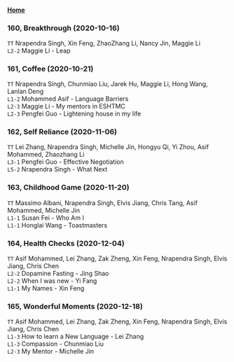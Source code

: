 #### [Home](https://eshtmc.github.io/)    

### 160, Breakthrough (2020-10-16)           
`TT`  Nrapendra Singh, Xin Feng, ZhaoZhang Li, Nancy Jin, Maggie Li       
`L2-2` Maggie Li - Leap   

### 161, Coffee (2020-10-21)     
`TT`  Nrapendra Singh, Chunmiao Liu, Jarek Hu, Maggie Li, Hong Wang, Lanlan Deng                   
`L1-2` Mohammed Asif - Language Barriers           
`L2-3` Maggie Li - My mentors in ESHTMC              
`L2-3` Pengfei Guo - Lightening house in my life           

### 162, Self Reliance (2020-11-06)              
`TT`  Lei Zhang, Nrapendra Singh, Michelle Jin, Hongyu Qi, Yi Zhou, Asif Mohammed, Zhaozhang Li       
`L3-1` Pengfei Guo - Effective Negotiation           
`L5-2` Nrapendra Singh - What Next      

### 163, Childhood Game (2020-11-20)             
`TT`  Massimo Albani, Nrapendra Singh, Elvis Jiang, Chris Tang, Asif Mohammed, Michelle Jin       
`L1-1` Susan Fei - Who Am I           
`L1-1` Honglai Wang - Toastmasters      

### 164, Health Checks (2020-12-04)   
`TT`  Asif Mohammed, Lei Zhang, Zak Zheng, Xin Feng, Nrapendra Singh, Elvis Jiang, Chris Chen                          
`L2-2` Dopamine Fasting - Jing Shao                
`L2-2` When I was new - Yi Fang              
`L1-1` My Names - Xin Feng                 

### 165, Wonderful Moments (2020-12-18)        
`TT`  Asif Mohammed, Lei Zhang, Zak Zheng, Xin Feng, Nrapendra Singh, Elvis Jiang, Chris Chen                          
`L1-3` How to learn a New Language - Lei Zhang                
`L1-3` Compassion - Chunmiao Liu              
`L2-3` My Mentor - Michelle Jin                      